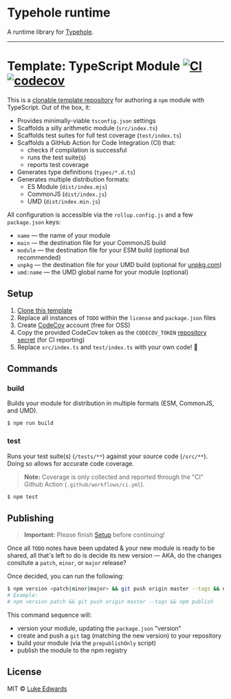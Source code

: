 # Typehole runtime

A runtime library for [Typehole](https://github.com/rikukissa/typehole).

---

# Template: TypeScript Module [![CI](https://github.com/lukeed/typescript-module/workflows/CI/badge.svg)](https://github.com/lukeed/typescript-module/actions) [![codecov](https://badgen.now.sh/codecov/c/github/lukeed/typescript-module)](https://codecov.io/gh/lukeed/typescript-module)

This is a [clonable template repository](https://docs.github.com/en/github/creating-cloning-and-archiving-repositories/creating-a-repository-from-a-template) for authoring a `npm` module with TypeScript. Out of the box, it:

- Provides minimally-viable `tsconfig.json` settings
- Scaffolds a silly arithmetic module (`src/index.ts`)
- Scaffolds test suites for full test coverage (`test/index.ts`)
- Scaffolds a GitHub Action for Code Integration (CI) that:
  - checks if compilation is successful
  - runs the test suite(s)
  - reports test coverage
- Generates type definitions (`types/*.d.ts`)
- Generates multiple distribution formats:
  - ES Module (`dist/index.mjs`)
  - CommonJS (`dist/index.js`)
  - UMD (`dist/index.min.js`)

All configuration is accessible via the `rollup.config.js` and a few `package.json` keys:

- `name` &mdash; the name of your module
- `main` &mdash; the destination file for your CommonJS build
- `module` &mdash; the destination file for your ESM build (optional but recommended)
- `unpkg` &mdash; the destination file for your UMD build (optional for [unpkg.com](https://unpkg.com/))
- `umd:name` &mdash; the UMD global name for your module (optional)

## Setup

1. [Clone this template](https://docs.github.com/en/github/creating-cloning-and-archiving-repositories/creating-a-repository-from-a-template)
2. Replace all instances of `TODO` within the `license` and `package.json` files
3. Create [CodeCov](https://codecov.io) account (free for OSS)
4. Copy the provided CodeCov token as the `CODECOV_TOKEN` [repository secret](https://docs.github.com/en/actions/configuring-and-managing-workflows/creating-and-storing-encrypted-secrets#creating-encrypted-secrets-for-a-repository) (for CI reporting)
5. Replace `src/index.ts` and `test/index.ts` with your own code! 🎉

## Commands

### build

Builds your module for distribution in multiple formats (ESM, CommonJS, and UMD).

```sh
$ npm run build
```

### test

Runs your test suite(s) (`/tests/**`) against your source code (`/src/**`).<br>Doing so allows for accurate code coverage.

> **Note:** Coverage is only collected and reported through the "CI" Github Action (`.github/workflows/ci.yml`).

```sh
$ npm test
```

## Publishing

> **Important:** Please finish [Setup](#setup) before continuing!

Once all `TODO` notes have been updated & your new module is ready to be shared, all that's left to do is decide its new version &mdash; AKA, do the changes consitute a `patch`, `minor`, or `major` release?

Once decided, you can run the following:

```sh
$ npm version <patch|minor|major> && git push origin master --tags && npm publish
# Example:
# npm version patch && git push origin master --tags && npm publish
```

This command sequence will:

- version your module, updating the `package.json` "version"
- create and push a `git` tag (matching the new version) to your repository
- build your module (via the `prepublishOnly` script)
- publish the module to the npm registry

## License

MIT © [Luke Edwards](https://lukeed.com)
